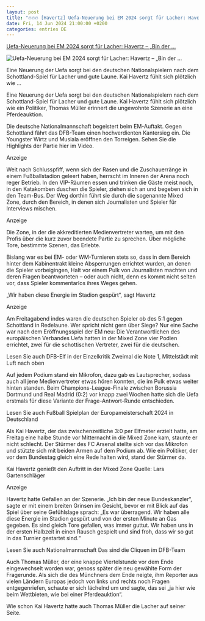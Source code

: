 ```yaml
---
layout: post
title: "🔥🔥🔥 [Havertz] Uefa-Neuerung bei EM 2024 sorgt für Lacher: Havertz – „Bin der ..."
date: Fri, 14 Jun 2024 21:00:00 +0200
categories: entries DE
---
```

[Uefa-Neuerung bei EM 2024 sorgt für Lacher: Havertz – „Bin der ...](https://www.welt.de/sport/fussball/em/article252045492/Uefa-Neuerung-bei-EM-2024-sorgt-fuer-Lacher-Havertz-Bin-der-neue-Bundeskanzler.html)

![Uefa-Neuerung bei EM 2024 sorgt für Lacher: Havertz – „Bin der ...](https://img.welt.de/img/sport/fussball/em/mobile252045502/5891351727-ci16x9-w1200/Unknown.jpg)

Eine Neuerung der Uefa sorgt bei den deutschen Nationalspielern nach dem Schottland-Spiel für Lacher und gute Laune. Kai Havertz fühlt sich plötzlich wie ...

Eine Neuerung der Uefa sorgt bei den deutschen Nationalspielern nach dem Schottland-Spiel für Lacher und gute Laune. Kai Havertz fühlt sich plötzlich wie ein Politiker, Thomas Müller erinnert die ungewohnte Szenerie an eine Pferdeauktion.

Die deutsche Nationalmannschaft begeistert beim EM-Auftakt. Gegen Schottland fährt das DFB-Team einen hochverdienten Kantersieg ein. Die Youngster Wirtz und Musiala eröffnen den Torreigen. Sehen Sie die Highlights der Partie hier im Video.

Anzeige

Weit nach Schlusspfiff, wenn sich der Rasen und die Zuschauerränge in einem Fußballstadion geleert haben, herrscht im Inneren der Arena noch reger Betrieb. In den VIP-Räumen essen und trinken die Gäste meist noch, in den Katakomben duschen die Spieler, ziehen sich an und begeben sich in den Team-Bus. Der Weg dorthin führt sie durch die sogenannte Mixed Zone, durch den Bereich, in denen sich Journalisten und Spieler für Interviews mischen.

Anzeige

Die Zone, in der die akkreditierten Medienvertreter warten, um mit den Profis über die kurz zuvor beendete Partie zu sprechen. Über mögliche Tore, bestimmte Szenen, das Erlebte.

Bislang war es bei EM- oder WM-Turnieren stets so, dass in dem Bereich hinter dem Kabinentrakt kleine Absperrungen errichtet wurden, an denen die Spieler vorbeigingen, Halt vor einem Pulk von Journalisten machten und deren Fragen beantworteten – oder auch nicht, denn es kommt nicht selten vor, dass Spieler kommentarlos ihres Weges gehen.

„Wir haben diese Energie im Stadion gespürt“, sagt Havertz

Anzeige

Am Freitagabend indes waren die deutschen Spieler ob des 5:1 gegen Schottland in Redelaune. Wer spricht nicht gern über Siege? Nur eine Sache war nach dem Eröffnungsspiel der EM neu: Die Verantwortlichen des europäischen Verbandes Uefa hatten in der Mixed Zone vier Podien errichtet, zwei für die schottischen Vertreter, zwei für die deutschen.

Lesen Sie auch DFB-Elf in der Einzelkritik Zweimal die Note 1, Mittelstädt mit Luft nach oben

Auf jedem Podium stand ein Mikrofon, dazu gab es Lautsprecher, sodass auch all jene Medienvertreter etwas hören konnten, die im Pulk etwas weiter hinten standen. Beim Champions-League-Finale zwischen Borussia Dortmund und Real Madrid (0:2) vor knapp zwei Wochen hatte sich die Uefa erstmals für diese Variante der Frage-Antwort-Runde entschieden.

Lesen Sie auch Fußball Spielplan der Europameisterschaft 2024 in Deutschland

Als Kai Havertz, der das zwischenzeitliche 3:0 per Elfmeter erzielt hatte, am Freitag eine halbe Stunde vor Mitternacht in die Mixed Zone kam, staunte er nicht schlecht. Der Stürmer des FC Arsenal stellte sich vor das Mikrofon und stützte sich mit beiden Armen auf dem Podium ab. Wie ein Politiker, der vor dem Bundestag gleich eine Rede halten wird, stand der Stürmer da.

Kai Havertz genießt den Auftritt in der Mixed Zone Quelle: Lars Gartenschläger

Anzeige

Havertz hatte Gefallen an der Szenerie. „Ich bin der neue Bundeskanzler“, sagte er mit einem breiten Grinsen im Gesicht, bevor er mit Blick auf das Spiel über seine Gefühlslage sprach: „Es war überragend. Wir haben alle diese Energie im Stadion gespürt und von der ersten Minute an Gas gegeben. Es sind gleich Tore gefallen, was immer guttut. Wir haben uns in der ersten Halbzeit in einen Rausch gespielt und sind froh, dass wir so gut in das Turnier gestartet sind.“

Lesen Sie auch Nationalmannschaft Das sind die Cliquen im DFB-Team

Auch Thomas Müller, der eine knappe Viertelstunde vor dem Ende eingewechselt worden war, genoss später die neu gewählte Form der Fragerunde. Als sich die des Münchners dem Ende neigte, ihm Reporter aus vielen Ländern Europas jedoch von links und rechts noch Fragen entgegenriefen, schaute er sich lächelnd um und sagte, das sei „ja hier wie beim Wettbieten, wie bei einer Pferdeauktion“.

Wie schon Kai Havertz hatte auch Thomas Müller die Lacher auf seiner Seite.

